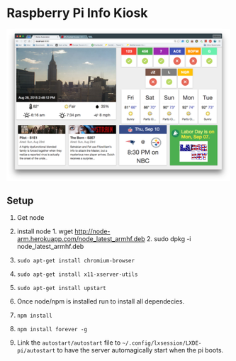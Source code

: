 # Raspberry Pi Info Kiosk

![Alt text](/screenshots/screenshot.png?raw=true "Screen")

## Setup
1. Get node

  1. install node
    1. wget http://node-arm.herokuapp.com/node_latest_armhf.deb 
    2. sudo dpkg -i node_latest_armhf.deb
  2. `sudo apt-get install chromium-browser`
  3. `sudo apt-get install x11-xserver-utils`
  4. `sudo apt-get install upstart`

2. Once node/npm is installed run to install all dependecies. 

  1. `npm install`
  2. `npm install forever -g`

3. Link the `autostart/autostart` file to `~/.config/lxsession/LXDE-pi/autostart` to have the server automagically start when the pi boots.





